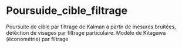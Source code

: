 # Poursuide_cible_filtrage
Poursuite de cible par filtrage de Kalman à partir de mesures bruitées, détéction de visages par filtrage particulaire. Modèle de Kitagawa (économétrie) par filtrage


